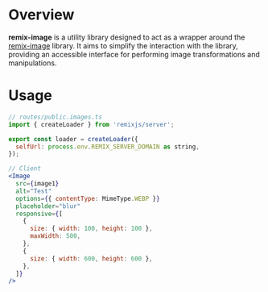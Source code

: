 # Overview

**remix-image** is a utility library designed to act as a wrapper around the [remix-image](https://github.com/Josh-McFarlin/remix-image) library. It aims to simplify the interaction with the library, providing an accessible interface for performing image transformations and manipulations.

# Usage
```jsx
// routes/public.images.ts
import { createLoader } from 'remixjs/server';

export const loader = createLoader({
  selfUrl: process.env.REMIX_SERVER_DOMAIN as string,
});

// Client
<Image
  src={image1}
  alt="Test"
  options={{ contentType: MimeType.WEBP }}
  placeholder="blur"
  responsive={[
    {
      size: { width: 100, height: 100 },
      maxWidth: 500,
    },
    {
      size: { width: 600, height: 600 },
    },
  ]}
/>
```
